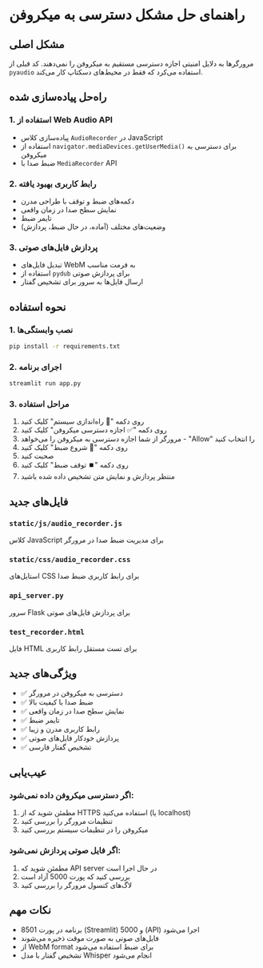 # راهنمای حل مشکل دسترسی به میکروفن

## مشکل اصلی
مرورگرها به دلایل امنیتی اجازه دسترسی مستقیم به میکروفن را نمی‌دهند. کد قبلی از `pyaudio` استفاده می‌کرد که فقط در محیط‌های دسکتاپ کار می‌کند.

## راه‌حل پیاده‌سازی شده

### 1. استفاده از Web Audio API
- پیاده‌سازی کلاس `AudioRecorder` در JavaScript
- استفاده از `navigator.mediaDevices.getUserMedia()` برای دسترسی به میکروفن
- ضبط صدا با `MediaRecorder` API

### 2. رابط کاربری بهبود یافته
- دکمه‌های ضبط و توقف با طراحی مدرن
- نمایش سطح صدا در زمان واقعی
- تایمر ضبط
- وضعیت‌های مختلف (آماده، در حال ضبط، پردازش)

### 3. پردازش فایل‌های صوتی
- تبدیل فایل‌های WebM به فرمت مناسب
- استفاده از `pydub` برای پردازش صوتی
- ارسال فایل‌ها به سرور برای تشخیص گفتار

## نحوه استفاده

### 1. نصب وابستگی‌ها
```bash
pip install -r requirements.txt
```

### 2. اجرای برنامه
```bash
streamlit run app.py
```

### 3. مراحل استفاده
1. روی دکمه "🚀 راه‌اندازی سیستم" کلیک کنید
2. روی دکمه "✅ اجازه دسترسی میکروفن" کلیک کنید
3. مرورگر از شما اجازه دسترسی به میکروفن را می‌خواهد - "Allow" را انتخاب کنید
4. روی دکمه "🎤 شروع ضبط" کلیک کنید
5. صحبت کنید
6. روی دکمه "⏹️ توقف ضبط" کلیک کنید
7. منتظر پردازش و نمایش متن تشخیص داده شده باشید

## فایل‌های جدید

### `static/js/audio_recorder.js`
کلاس JavaScript برای مدیریت ضبط صدا در مرورگر

### `static/css/audio_recorder.css`
استایل‌های CSS برای رابط کاربری ضبط صدا

### `api_server.py`
سرور Flask برای پردازش فایل‌های صوتی

### `test_recorder.html`
فایل HTML برای تست مستقل رابط کاربری

## ویژگی‌های جدید

- ✅ دسترسی به میکروفن در مرورگر
- ✅ ضبط صدا با کیفیت بالا
- ✅ نمایش سطح صدا در زمان واقعی
- ✅ تایمر ضبط
- ✅ رابط کاربری مدرن و زیبا
- ✅ پردازش خودکار فایل‌های صوتی
- ✅ تشخیص گفتار فارسی

## عیب‌یابی

### اگر دسترسی میکروفن داده نمی‌شود:
1. مطمئن شوید که از HTTPS استفاده می‌کنید (یا localhost)
2. تنظیمات مرورگر را بررسی کنید
3. میکروفن را در تنظیمات سیستم بررسی کنید

### اگر فایل صوتی پردازش نمی‌شود:
1. مطمئن شوید که API server در حال اجرا است
2. بررسی کنید که پورت 5000 آزاد است
3. لاگ‌های کنسول مرورگر را بررسی کنید

## نکات مهم

- برنامه در پورت 8501 (Streamlit) و 5000 (API) اجرا می‌شود
- فایل‌های صوتی به صورت موقت ذخیره می‌شوند
- از WebM format برای ضبط استفاده می‌شود
- تشخیص گفتار با مدل Whisper انجام می‌شود

